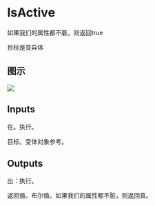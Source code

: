 # IsActive

如果我们的属性都不脏，则返回true

目标是变异体

## 图示

![]($-20221218-21232920.png)

## Inputs

在。执行。

目标。变体对象参考。  

## Outputs

出：执行。

返回值。布尔值。如果我们的属性都不脏，则返回真。

